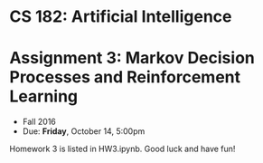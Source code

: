 
# CS 182: Artificial Intelligence
# Assignment 3: Markov Decision Processes and Reinforcement Learning
* Fall 2016
* Due: **Friday**, October 14, 5:00pm

Homework 3 is listed in HW3.ipynb. Good luck and have fun!
